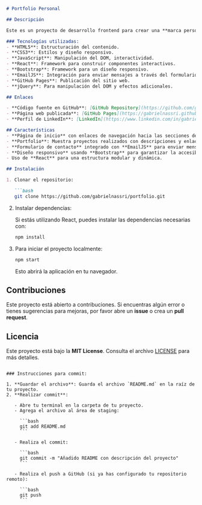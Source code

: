 ```markdown
# Portfolio Personal

## Descripción

Este es un proyecto de desarrollo frontend para crear una **marca personal** que incluye una página personal, un portfolio de proyectos y enlaces a redes sociales como LinkedIn. El proyecto está diseñado usando tecnologías web como HTML, CSS, JavaScript (vanilla y React), AJAX, y jQuery, además de Bootstrap para un diseño responsivo.

### Tecnologías utilizadas:
- **HTML5**: Estructuración del contenido.
- **CSS3**: Estilos y diseño responsivo.
- **JavaScript**: Manipulación del DOM, interactividad.
- **React**: Framework para construir componentes interactivos.
- **Bootstrap**: Framework para un diseño responsivo.
- **EmailJS**: Integración para enviar mensajes a través del formulario de contacto.
- **GitHub Pages**: Publicación del sitio web.
- **jQuery**: Para manipulación del DOM y efectos adicionales.

## Enlaces

- **Código fuente en GitHub**: [GitHub Repository](https://github.com/gabrielnassri/portfolio)
- **Página web publicada**: [GitHub Pages](https://gabrielnassri.github.io/portfolio)
- **Perfil de LinkedIn**: [LinkedIn](https://www.linkedin.com/in/gabrielnassri)

## Características
- **Página de inicio** con enlaces de navegación hacia las secciones de Portfolio, Habilidades y Contacto.
- **Portfolio**: Muestra proyectos realizados con descripciones y enlaces a los repositorios.
- **Formulario de contacto** integrado con **EmailJS** para enviar mensajes a través de la página web.
- **Diseño responsivo** usando **Bootstrap** para garantizar la accesibilidad en dispositivos móviles y de escritorio.
- Uso de **React** para una estructura modular y dinámica.

## Instalación

1. Clonar el repositorio:

   ```bash
   git clone https://github.com/gabrielnassri/portfolio.git
   ```

2. Instalar dependencias:

   Si estás utilizando React, puedes instalar las dependencias necesarias con:

   ```bash
   npm install
   ```

3. Para iniciar el proyecto localmente:

   ```bash
   npm start
   ```

   Esto abrirá la aplicación en tu navegador.

## Contribuciones

Este proyecto está abierto a contribuciones. Si encuentras algún error o tienes sugerencias para mejoras, por favor abre un **issue** o crea un **pull request**.

## Licencia

Este proyecto está bajo la **MIT License**. Consulta el archivo [LICENSE](./LICENSE) para más detalles.
```

### Instrucciones para commit:

1. **Guardar el archivo**: Guarda el archivo `README.md` en la raíz de tu proyecto.
2. **Realizar commit**:

   - Abre tu terminal en la carpeta de tu proyecto.
   - Agrega el archivo al área de staging:

     ```bash
     git add README.md
     ```

   - Realiza el commit:

     ```bash
     git commit -m "Añadido README con descripción del proyecto"
     ```

   - Realiza el push a GitHub (si ya has configurado tu repositorio remoto):

     ```bash
     git push
     ```